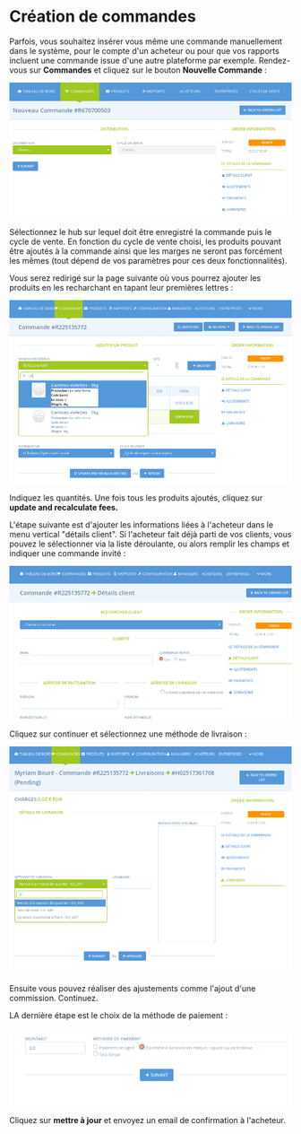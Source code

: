 # Création de commandes

Parfois, vous souhaitez insérer vous même une commande manuellement dans le système, pour le compte d'un acheteur ou pour que vos rapports incluent une commande issue d'une autre plateforme par exemple. Rendez-vous sur **Commandes** et cliquez sur le bouton **Nouvelle Commande** :

![](../../.gitbook/assets/image%20%2840%29.png)

Sélectionnez le hub sur lequel doit être enregistré la commande puis le cycle de vente. En fonction du cycle de vente choisi, les produits pouvant être ajoutés à la commande ainsi que les marges ne seront pas forcément les mêmes \(tout dépend de vos paramètres pour ces deux fonctionnalités\). 

Vous serez redirigé sur la page suivante où vous pourrez ajouter les produits en les recharchant en tapant leur premières lettres :

![](../../.gitbook/assets/image%20%2822%29.png)

Indiquez les quantités. Une fois tous les produits ajoutés, cliquez sur **update and recalculate fees.**

L'étape suivante est d'ajouter les informations liées à l'acheteur dans le menu vertical "détails client". Si l'acheteur fait déjà parti de vos clients, vous pouvez le sélectionner via la liste déroulante, ou alors remplir les champs et indiquer une commande invité :

![](../../.gitbook/assets/image.png)

Cliquez sur continuer et sélectionnez une méthode de livraison :

![](../../.gitbook/assets/image%20%2867%29.png)

Ensuite vous pouvez réaliser des ajustements comme l'ajout d'une commission. Continuez.

LA dernière étape est le choix de la méthode de paiement :

![](../../.gitbook/assets/image%20%2889%29.png)

Cliquez sur **mettre à jour** et envoyez un email de confirmation à l'acheteur.

